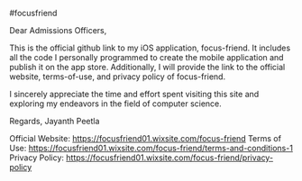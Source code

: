 #focusfriend

Dear Admissions Officers,

This is the official github link to my iOS application, focus-friend. It includes all the code I personally programmed to create the mobile application
and publish it on the app store. Additionally, I will provide the link to the official website, terms-of-use, and privacy policy of focus-friend.

I sincerely appreciate the time and effort spent visiting this site and exploring my endeavors in the field of computer science.

Regards,
Jayanth Peetla

Official Website: https://focusfriend01.wixsite.com/focus-friend
Terms of Use: https://focusfriend01.wixsite.com/focus-friend/terms-and-conditions-1
Privacy Policy: https://focusfriend01.wixsite.com/focus-friend/privacy-policy

